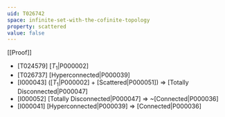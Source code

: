 ```yaml
---
uid: T026742
space: infinite-set-with-the-cofinite-topology
property: scattered
value: false
---
```

[[Proof]]

* [T024579] [$T_1$|P000002]
* [T026737] [Hyperconnected|P000039]
* [I000043] ([$T_1$|P000002] + [Scattered|P000051]) => [Totally Disconnected|P000047]
* [I000052] [Totally Disconnected|P000047] => ~[Connected|P000036]
* [I000041] [Hyperconnected|P000039] => [Connected|P000036]

